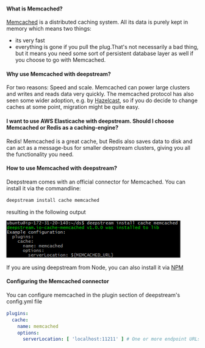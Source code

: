#### What is Memcached?
[Memcached](https://memcached.org/) is a distributed caching system. All its data is purely kept in memory which means two things: 

- its very fast
- everything is gone if you pull the plug.That's not necessarily a bad thing, but it means you need some sort of persistent database layer as well if you choose to go with Memcached.

#### Why use Memcached with deepstream?
For two reasons: Speed and scale. Memcached can power large clusters and writes and reads data very quickly. The memcached protocol has also seen some wider adoption, e.g. by [Hazelcast](./cache-hazelcast), so if you do decide to change caches at some point, migration might be quite easy.

#### I want to use AWS Elasticache with deepstream. Should I choose Memcached or Redis as a caching-engine?
Redis! Memcached is a great cache, but Redis also saves data to disk and can act as a message-bus for smaller deepstream clusters, giving you all the functionality you need.

#### How to use Memcached with deepstream?
Deepstream comes with an official connector for Memcached. You can install it via the commandline:

```bash
deepstream install cache memcached
```

resulting in the following output

![Memcached Console Output](console-output.png)

If you are using deepstream from Node, you can also install it via [NPM](https://www.npmjs.com/package/deepstream.io-cache-memcached)

#### Configuring the Memcached connector
You can configure memcached in the plugin section of deepstream's config.yml file

```yaml
plugins:
  cache:
    name: memcached
    options:
      serverLocation: [ 'localhost:11211' ] # One or more endpoint URLs
```

